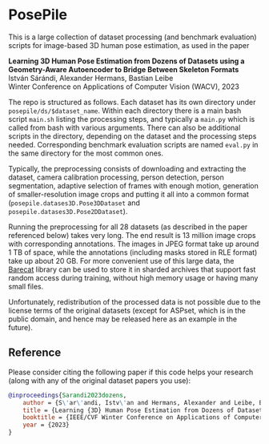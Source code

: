# PosePile

This is a large collection of dataset processing (and benchmark evaluation) scripts for image-based 3D human pose estimation, as used in the paper 

**Learning 3D Human Pose Estimation from Dozens of Datasets using a Geometry-Aware Autoencoder to Bridge Between Skeleton Formats** \
István Sárándi, Alexander Hermans, Bastian Leibe \
Winter Conference on Applications of Computer Vision (WACV), 2023

The repo is structured as follows. Each dataset has its own directory under `posepile/ds/$dataset_name`. Within each directory there is a main bash script `main.sh` listing the processing steps, and typically a `main.py` which is called from bash with various arguments. There can also be additional scripts in the directory, depending on the dataset and the processing steps needed. Corresponding benchmark evaluation scripts are named `eval.py` in the same directory for the most common ones.

Typically, the preprocessing consists of downloading and extracting the dataset, camera calibration processing, person detection, person segmentation, adaptive selection of frames with enough motion, generation of smaller-resolution image crops and putting it all into a common format (`posepile.datases3D.Pose3DDataset` and `posepile.datases3D.Pose2DDataset`).

Running the preprocessing for all 28 datasets (as described in the paper referenced below) takes very long. The end result is 13 million image crops with corresponding annotations. The images in JPEG format take up around 1 TB of space, while the annotations (including masks stored in RLE format) take up about 20 GB. For more convenient use of this large data, the [Barecat](https://github.com/isarandi/Barecat) library can be used to store it in sharded archives that support fast random access during training, without high memory usage or having many small files.

Unfortunately, redistribution of the processed data is not possible due to the license terms of the original datasets (except for ASPset, which is in the public domain, and hence may be released here as an example in the future).

## Reference

Please consider citing the following paper if this code helps your research (along with any of the original dataset papers you use):

```bibtex
@inproceedings{Sarandi2023dozens,
    author = {S\'ar\'andi, Istv\'an and Hermans, Alexander and Leibe, Bastian},
    title = {Learning {3D} Human Pose Estimation from Dozens of Datasets using a Geometry-Aware Autoencoder to Bridge Between Skeleton Formats},
    booktitle = {IEEE/CVF Winter Conference on Applications of Computer Vision (WACV)},
    year = {2023}
} 
```
